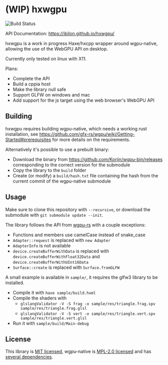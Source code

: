 # (WIP) hxwgpu

![Build Status](https://github.com/ibilon/hxwgpu/workflows/Main/badge.svg)

API Documentation: <https://ibilon.github.io/hxwgpu/>

hxwgpu is a work in progress Haxe/hxcpp wrapper around wgpu-native, allowing the use of the WebGPU API on desktop.

Currently only tested on linux with X11.

Plans:

* Complete the API
* Build a cppia host
* Make the library null safe
* Support GLFW on windows and mac
* Add support for the js target using the web browser's WebGPU API

## Building

hxwgpu requires building wgpu-native, which needs a working rust installation, see <https://github.com/gfx-rs/wgpu/wiki/Getting-Started#prerequisites> for more details on the requirements.

Alternatively it's possible to use a prebuilt binary:

* Download the binary from https://github.com/Korijn/wgpu-bin/releases corresponding to the correct version for the submodule
* Copy the library to the `build` folder
* Create (or modify) a `build/hash.txt` file containing the hash from the current commit of the wgpu-native submodule

## Usage

Make sure to clone this repository with `--recursive`, or download the submodule with `git submodule update --init`.

The library follows the API from [wgpu-rs](https://github.com/gfx-rs/wgpu-rs/) with a couple exceptions:

* Functions and members use camelCase instead of snake_case
* `Adapter::request` is replaced with `new Adapter`
* `AdapterInfo` is not available
* `device.createBufferWithData` is replaced with `device.createBufferWithFloat32Data` and `device.createBufferWithUInt16Data`
* `Surface::create` is replaced with `Surface.fromGLFW`

A small example is available in `sample/`, it requires the glfw3 library to be installed.

* Compile it with `haxe sample/build.hxml`
* Compile the shaders with
  * `glslangValidator -V -S frag -o sample/res/triangle.frag.spv sample/res/triangle.frag.glsl`
  * `glslangValidator -V -S vert -o sample/res/triangle.vert.spv sample/res/triangle.vert.glsl`
* Run it with `sample/build/Main-debug`

## License

This library is [MIT licensed](https://github.com/ibilon/hxwgpu/blob/LICENSE.md),
wgpu-native is [MPL-2.0 licensed](https://github.com/gfx-rs/wgpu-native/blob/29c9b0942dc01159aa999c53396e79f48a3a2094/LICENSE)
and has [several dependencies](https://github.com/gfx-rs/wgpu-native/blob/29c9b0942dc01159aa999c53396e79f48a3a2094/Cargo.toml).
